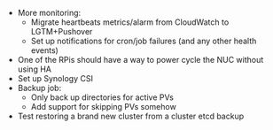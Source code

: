 * More monitoring:
  * Migrate heartbeats metrics/alarm from CloudWatch to LGTM+Pushover 
  * Set up notifications for cron/job failures (and any other health events)
* One of the RPis should have a way to power cycle the NUC without using HA
* Set up Synology CSI
* Backup job:
  * Only back up directories for active PVs
  * Add support for skipping PVs somehow
* Test restoring a brand new cluster from a cluster etcd backup
